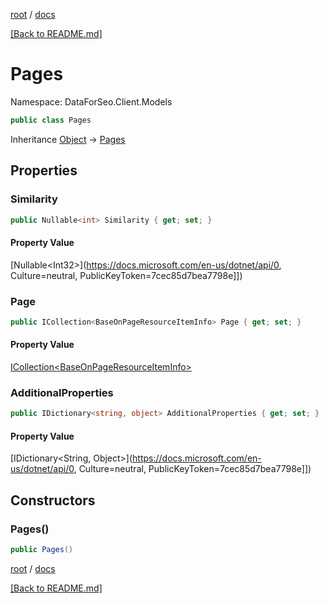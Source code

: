 [root](./../ "root") / [docs](./ "docs")

[[Back to README.md]](./../README.md "[Back to README.md]")

# Pages

Namespace: DataForSeo.Client.Models

```csharp
public class Pages
```

Inheritance [Object](https://docs.microsoft.com/en-us/dotnet/api/Object) → [Pages](./Pages.md)

## Properties

### **Similarity**

```csharp
public Nullable<int> Similarity { get; set; }
```

#### Property Value

[Nullable&lt;Int32&gt;](https://docs.microsoft.com/en-us/dotnet/api/0, Culture=neutral, PublicKeyToken=7cec85d7bea7798e]])<br>

### **Page**

```csharp
public ICollection<BaseOnPageResourceItemInfo> Page { get; set; }
```

#### Property Value

[ICollection&lt;BaseOnPageResourceItemInfo&gt;](./BaseOnPageResourceItemInfo.md)<br>

### **AdditionalProperties**

```csharp
public IDictionary<string, object> AdditionalProperties { get; set; }
```

#### Property Value

[IDictionary&lt;String, Object&gt;](https://docs.microsoft.com/en-us/dotnet/api/0, Culture=neutral, PublicKeyToken=7cec85d7bea7798e]])<br>

## Constructors

### **Pages()**

```csharp
public Pages()
```

[root](./../ "root") / [docs](./ "docs")

[[Back to README.md]](./../README.md "[Back to README.md]")